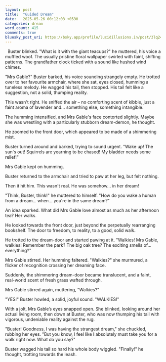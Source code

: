 ```yaml
---
layout: post
title:  "Guided Dream"
date:   2025-05-26 00:12:03 +0530
categories: dream
word_count: 415
comments: true
bluesky_post_uri: https://bsky.app/profile/lucidillusions.in/post/3lq24fezyis2l
---
```


&nbsp;  Buster blinked. "What is it with the giant teacups?" he muttered, his voice a muffled woof. The usually pristine floral wallpaper swirled with faint, shifting patterns. The grandfather clock ticked with a sound like hushed wind chimes.

"Mrs Gable?" Buster barked, his voice sounding strangely empty. He trotted over to her favourite armchair, where she sat, eyes closed, humming a tuneless melody. He wagged his tail, then stopped. His tail felt like a suggestion, not a solid, thumping reality.

This wasn't right. He sniffed the air – no comforting scent of kibble, just a faint aroma of lavender and… something else, something intangible.

The humming intensified, and Mrs Gable's face contorted slightly. Maybe she was wrestling with a particularly stubborn dream-demon, he thought.

He zoomed to the front door, which appeared to be made of a shimmering mist.

Buster turned around and barked, trying to sound urgent. "Wake up! The sun's out! Squirrels are yearning to be chased! My bladder needs some relief!"

Mrs Gable kept on humming.

Buster returned to the armchair and tried to paw at her leg, but felt nothing.

Then it hit him. This wasn't real. He was somehow... in her dream!

"Think, Buster, think!" he muttered to himself. "How do you wake a human from a dream... when... you're in the same dream?"

An idea sparked. What did Mrs Gable love almost as much as her afternoon tea? Her walks.

He looked towards the front door, just beyond the perpetually rearranging bookshelf. The door to freedom, to reality, to a good, solid walk.

He trotted to the dream-door and started pawing at it. "Walkies! Mrs Gable, walkies! Remember the park? The big oak tree? The exciting smells of… everything?"

Mrs Gable stirred. Her humming faltered. "Walkies?" she murmured, a flicker of recognition crossing her dreaming face.

Suddenly, the shimmering dream-door became translucent, and a faint, real-world scent of fresh grass wafted through.

Mrs Gable stirred again, muttering, "Walkies?"

"YES!" Buster howled, a solid, joyful sound. "WALKIES!"

With a jolt, Mrs Gable’s eyes snapped open. She blinked, looking around her actual living room, then down at Buster, who was now thumping his tail with vigorous, undeniable reality against the rug.

"Buster! Goodness, I was having the strangest dream," she chuckled, rubbing her eyes. "But you know, I feel like I absolutely must take you for a walk right now. What do you say?"

Buster wagged his tail so hard his whole body wiggled. "Finally!" he thought, trotting towards the leash.
